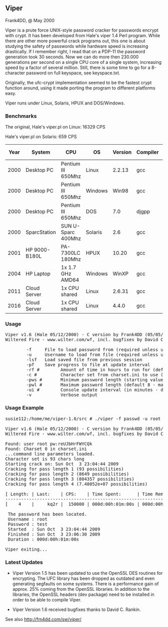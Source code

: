 ## Viper

Frank4DD, @ May 2000

Viper is a prute force UNIX-style password cracker for passwords encrypt with
crypt. It has been developed from Hale's viper 1.4 Perl  program.
While there are other more powerful crack programs out, this one is about
studying the safety of passwords while hardware speed is increasing drastically.
If I remember right, I read that on a PDP-11 the password generation took 30
seconds. Now we can do more then 230.000 generations per second on a single
CPU core of a single system, increasing speed by a factor of several million.
Still, there is some time to go for a 8-character password on full keyspace,
see keyspace.txt.

Originally, the ufc-crypt implementation seemed to be the fastest
crypt function around, using it made porting the program to different platforms
easy.

Viper runs under Linux, Solaris, HPUX and DOS/Windows.


### Benchmarks

The original, Hale's viper.pl on Linux: 16329 CPS

Hale's viper.pl on Solaris: 659 CPS

|Year| System | CPU | OS | Version | Compiler | CPS rate |
|----|--------|-----|----|---------|----------|----------|
|2000| Desktop PC | Pentium III 650Mhz | Linux | 2.2.13 | gcc | 39062 |
|2000| Desktop PC | Pentium III 650Mhz | Windows | Win98 | gcc | 51282 |
|2000| Desktop PC | Pentium III 650Mhz | DOS | 7.0  | djgpp | 51282 |
|2000| SparcStation | SUN U-Sparc 400Mhz | Solaris | 2.6 | gcc | 24691 |
|2001| HP 9000-B180L |  PA-7300LC 180Mhz | HPUX | 10.20 | gcc | 6993 |
|2004| HP Laptop | 1x 1.7 GHz AMD64 | Windows | WinXP | gcc | 121,212 |
|2011| Cloud Server | 1x CPU shared | Linux | 2.6.31 | gcc | 150,000 |
|2016| Cloud Server | 1x CPU shared | Linux | 4.4.0 | gcc | 250,000 |


### Usage

<pre>Viper v1.6 (Hale 05/12/2000) - C version by Frank4DD (05/05/2014)
Wiltered Fire - www.wilter.com/wf, incl. bugfixes by David C. Rankin

        -f <file>    File to load password from (required unless using lsf)
        -u <user>    Username to load from file (required unless using lsf)
        -lsf <file>  Load saved file from previous session
        -pf <file>   Save progress to file at update interval
        -rf #        Amount of time in hours to run for (default infinite)
        -c #         Character set from charset.ini to use (default 1)
        -pws #       Minimum password length (starting value, default 1)
        -pwl #       Maximum password length (default 8 - maximum 16)
        -ui #        Console update interval (in minutes - default 10)
        -v           Verbose output</pre>

### Usage Example

<pre>susie112:/home/me/viper-1.6/src # ./viper -f passwd -u root -ui 1 -v

Viper v1.6 (Hale 05/12/2000) - C version by Frank4DD (05/05/2014)
Wiltered Fire - www.wilter.com/wf, incl. bugfixes by David C. Rankin

Found: user root pw:reUJbHrFWYCQk
Found: Charset 0 in charset.ini
...command line parameters loaded.
Character set is 93 chars long
Starting crack on: Sun Oct  3 23:04:44 2009
Cracking for pass length 1 (93 possibilities)
Cracking for pass length 2 (8649 possibilities)
Cracking for pass length 3 (804357 possibilities)
Cracking for pass length 4 (7.48052e+07 possibilities)

[ Length: | Last:    | CPS:    | Time Spent:      | Time Remaining:  | Done:  ]
-------------------------------------------------------------------------------
[    4    |     kq2r |  150000 | 000d:00h:01m:00s | 000d:00h:07m:18s | 12.03% ]

 The password has been located.
 Username : root
 Password : test
 Started  : Sun Oct  3 23:04:44 2009
 Finished : Sun Oct  3 23:06:30 2009
 Duration : 000d:00h:01m:00s

Viper exiting...</pre>

### Latest Updates

* Viper Version 1.5 has been updated to use the OpenSSL DES routines for 
encrypting. The UFC library has been dropped as outdated and even generating
segfaults on some systems. There  is a performance gain of approx. 25%
coming from the OpenSSL libraries. In addition to the libraries, the OpenSSL
headers (dev package) need to be installed in order to be able to compile Viper.

* Viper Version 1.6 received bugfixes thanks to David C. Rankin.

See also http://fm4dd.com/sw/viper/
